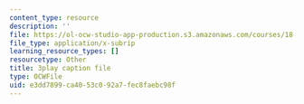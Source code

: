 ```yaml
---
content_type: resource
description: ''
file: https://ol-ocw-studio-app-production.s3.amazonaws.com/courses/18-01sc-single-variable-calculus-fall-2010/e3dd7899ca4053c092a7fec8faebc98f_bnhIRhnBa1A.vtt
file_type: application/x-subrip
learning_resource_types: []
resourcetype: Other
title: 3play caption file
type: OCWFile
uid: e3dd7899-ca40-53c0-92a7-fec8faebc98f
---
```

